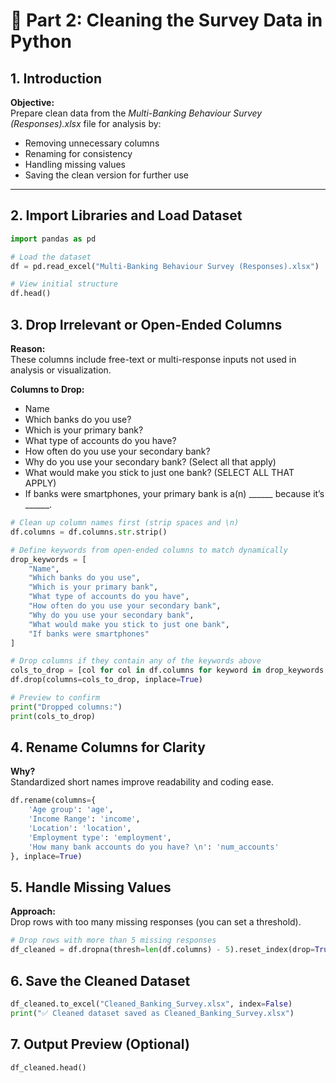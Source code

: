# 🧹 Part 2: Cleaning the Survey Data in Python

## 1. Introduction

**Objective:**  
Prepare clean data from the _Multi-Banking Behaviour Survey (Responses).xlsx_ file for analysis by:

- Removing unnecessary columns  
- Renaming for consistency  
- Handling missing values  
- Saving the clean version for further use  

---

## 2. Import Libraries and Load Dataset

```python
import pandas as pd

# Load the dataset
df = pd.read_excel("Multi-Banking Behaviour Survey (Responses).xlsx")

# View initial structure
df.head()
```


## 3. Drop Irrelevant or Open-Ended Columns
**Reason:**  
These columns include free-text or multi-response inputs not used in analysis or visualization.

**Columns to Drop:**
- Name
- Which banks do you use?
- Which is your primary bank?
- What type of accounts do you have?
- How often do you use your secondary bank?
- Why do you use your secondary bank? (Select all that apply)
- What would make you stick to just one bank? (SELECT ALL THAT APPLY)
- If banks were smartphones, your primary bank is a(n) ______ because it’s ______.

```python
# Clean up column names first (strip spaces and \n)
df.columns = df.columns.str.strip()

# Define keywords from open-ended columns to match dynamically
drop_keywords = [
    "Name",
    "Which banks do you use",
    "Which is your primary bank",
    "What type of accounts do you have",
    "How often do you use your secondary bank",
    "Why do you use your secondary bank",
    "What would make you stick to just one bank",
    "If banks were smartphones"
]

# Drop columns if they contain any of the keywords above
cols_to_drop = [col for col in df.columns for keyword in drop_keywords if keyword.lower() in col.lower()]
df.drop(columns=cols_to_drop, inplace=True)

# Preview to confirm
print("Dropped columns:")
print(cols_to_drop)

```

## 4. Rename Columns for Clarity
**Why?**  
Standardized short names improve readability and coding ease.

```python
df.rename(columns={
    'Age group': 'age',
    'Income Range': 'income',
    'Location': 'location',
    'Employment type': 'employment',
    'How many bank accounts do you have? \n': 'num_accounts'
}, inplace=True)
```

## 5. Handle Missing Values
**Approach:**  
Drop rows with too many missing responses (you can set a threshold).

```python
# Drop rows with more than 5 missing responses
df_cleaned = df.dropna(thresh=len(df.columns) - 5).reset_index(drop=True)
```

## 6. Save the Cleaned Dataset
```python
df_cleaned.to_excel("Cleaned_Banking_Survey.xlsx", index=False)
print("✅ Cleaned dataset saved as Cleaned_Banking_Survey.xlsx")
```

## 7. Output Preview (Optional)
```python
df_cleaned.head()
```


